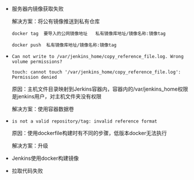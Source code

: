 - 服务器内镜像获取失败
  
  解决方案：将公有镜像推送到私有仓库
  
  `docker tag  要导入的公网镜像地址   私有镜像库地址/镜像名称:镜像tag`

  `docker push  私有镜像库地址/镜像名称:镜像tag`


- `Can not write to /var/jenkins_home/copy_reference_file.log. Wrong volume permissions?`

  `touch: cannot touch '/var/jenkins_home/copy_reference_file.log': Permission denied`

  原因：主机文件目录映射到Jerkins容器内，容器内的/var/jenkins_home权限是jenkins用户，对主机文件夹没有权限

  解决方案：使用容器数据卷


- `is not a valid repository/tag: invalid reference format`

  原因：使用dockerfile构建时有不同的步骤，低版本docker无法执行

  解决方案：升级


- Jenkins使用docker构建镜像


- 拉取代码失败
